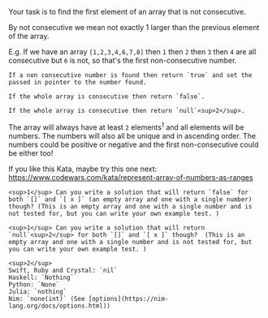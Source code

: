 Your task is to find the first element of an array that is not consecutive.

By not consecutive we mean not exactly 1 larger than the previous element of the array.

E.g. If we have an array `[1,2,3,4,6,7,8]` then `1` then `2` then `3` then `4` are all consecutive but `6` is not, so that's the first non-consecutive number.

```if:c
If a non consecutive number is found then return `true` and set the passed in pointer to the number found.

If the whole array is consecutive then return `false`.
```
```if-not:c
If the whole array is consecutive then return `null`<sup>2</sup>.
```
The array will always have at least `2` elements<sup>1</sup> and all elements will be numbers. The numbers will also all be unique and in ascending order. The numbers could be positive or negative and the first non-consecutive could be either too!

If you like this Kata, maybe try this one next: https://www.codewars.com/kata/represent-array-of-numbers-as-ranges

```if:c
<sup>1</sup> Can you write a solution that will return `false` for both `[]` and `[ x ]` (an empty array and one with a single number) though? (This is an empty array and one with a single number and is not tested for, but you can write your own example test. )
```
```if-not:c
<sup>1</sup> Can you write a solution that will return `null`<sup>2</sup> for both `[]` and `[ x ]` though?  (This is an empty array and one with a single number and is not tested for, but you can write your own example test. )

<sup>2</sup>  
Swift, Ruby and Crystal: `nil`  
Haskell: `Nothing`  
Python: `None`  
Julia: `nothing`  
Nim: `none(int)` (See [options](https://nim-lang.org/docs/options.html))
```